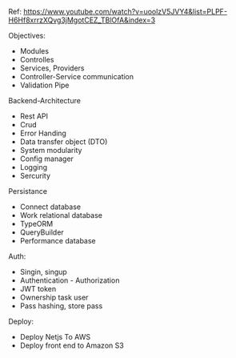 Ref: https://www.youtube.com/watch?v=uoolzV5JVY4&list=PLPF-H6Hf8xrrzXQvg3jMgotCEZ_TBlOfA&index=3


Objectives:
  + Modules
  + Controlles
  + Services, Providers
  + Controller-Service communication
  + Validation Pipe

Backend-Architecture
  + Rest API
  + Crud
  + Error Handing
  + Data transfer object (DTO)
  + System modularity
  + Config manager
  + Logging
  + Sercurity

Persistance
  + Connect database
  + Work relational database
  + TypeORM
  + QueryBuilder
  + Performance database

Auth:
  + Singin, singup
  + Authentication - Authorization
  + JWT token
  + Ownership task user
  + Pass hashing, store pass

Deploy:
  + Deploy Netjs To AWS
  + Deploy front end to Amazon S3